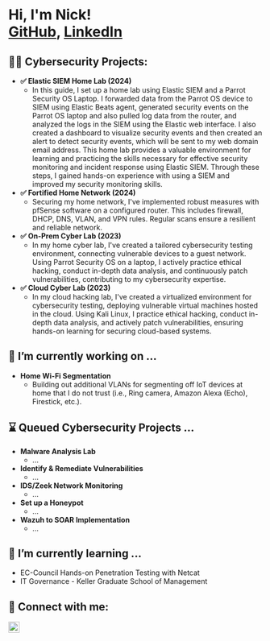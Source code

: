 <h1>Hi, I'm Nick! <br/><a href="https://github.com/Nick-Schwartz">GitHub</a>, <a href="https://www.linkedin.com/in/nas520/">LinkedIn</a>

<h2>👨‍💻 Cybersecurity Projects:</h2>

- <b>✅ Elastic SIEM Home Lab (2024)</b>
   - In this guide, I set up a home lab using Elastic SIEM and a Parrot Security OS Laptop. I forwarded data from the Parrot OS device to SIEM using Elastic Beats agent, generated security events on the Parrot OS laptop and also pulled log data from the router, and analyzed the logs in the SIEM using the Elastic web interface. I also created a dashboard to visualize security events and then created an alert to detect security events, which will be sent to my web domain email address. This home lab provides a valuable environment for learning and practicing the skills necessary for effective security monitoring and incident response using Elastic SIEM. Through these steps, I gained hands-on experience with using a SIEM and improved my security monitoring skills.
- <b>✅ Fortified Home Network (2024)</b>
   - Securing my home network, I've implemented robust measures with pfSense software on a configured router. This includes firewall, DHCP, DNS, VLAN, and VPN rules. Regular scans ensure a resilient and reliable network.
- <b>✅ On-Prem Cyber Lab (2023)</b>
   - In my home cyber lab, I've created a tailored cybersecurity testing environment, connecting vulnerable devices to a guest network. Using Parrot Security OS on a laptop, I actively practice ethical hacking, conduct in-depth data analysis, and continuously patch vulnerabilities, contributing to my cybersecurity expertise. 
- <b>✅ Cloud Cyber Lab (2023)</b>
   - In my cloud hacking lab, I've created a virtualized environment for cybersecurity testing, deploying vulnerable virtual machines hosted in the cloud. Using Kali Linux, I practice ethical hacking, conduct in-depth data analysis, and actively patch vulnerabilities, ensuring hands-on learning for securing cloud-based systems. </b></i>

<h2>🔭 I’m currently working on ...</h2>

- <b>Home Wi-Fi Segmentation</b>
   - Building out additional VLANs for segmenting off IoT devices at home that I do not trust (i.e., Ring camera, Amazon Alexa (Echo), Firestick, etc.).

<h2>⌛ Queued Cybersecurity Projects ...</h2>

- <b>Malware Analysis Lab</b>
   - ... 
- <b>Identify & Remediate Vulnerabilities</b>
   - ...
- <b>IDS/Zeek Network Monitoring</b>
   - ...
- <b>Set up a Honeypot</b>
   - ...
- <b>Wazuh to SOAR Implementation</b>
   - ...
  
<h2>🌱 I’m currently learning ...</h2>

- EC-Council Hands-on Penetration Testing with Netcat
- IT Governance - Keller Graduate School of Management

<h2> 🤳 Connect with me:</h2>

[<img align="left" alt="NickSchwartz | LinkedIn" width="22px" src="https://cdn.jsdelivr.net/npm/simple-icons@v3/icons/linkedin.svg" />][linkedin]

[linkedin]: https://www.linkedin.com/in/nas520/

<!--
**joshmadakor1/joshmadakor1** is a ✨ _special_ ✨ repository because its `README.md` (this file) appears on your GitHub profile.

Here are some ideas to get you started:

- 🔭 I’m currently working on ...
- 🌱 I’m currently learning ...
- 👯 I’m looking to collaborate on ...
- 🤔 I’m looking for help with ...
- 💬 Ask me about ...
- 📫 How to reach me: ...
- 😄 Pronouns: ...
- ⚡ Fun fact: ...
-->
